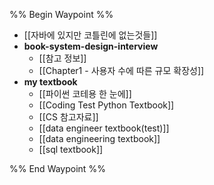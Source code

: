
%% Begin Waypoint %%
- [[자바에 있지만 코틀린에 없는것들]]
- **book-system-design-interview**
	- [[참고 정보]]
	- [[Chapter1 - 사용자 수에 따른 규모 확장성]]
- **my textbook**
	- [[파이썬 코테용 한 눈에]]
	- [[Coding Test Python Textbook]]
	- [[CS 참고자료]]
	- [[data engineer textbook(test)]]
	- [[data engineering textbook]]
	- [[sql textbook]]

%% End Waypoint %%